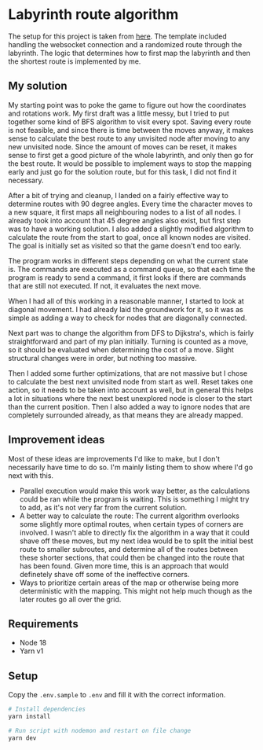 # Labyrinth route algorithm

The setup for this project is taken from
[here](https://github.com/monadoy/rekry2023-sample).
The template included handling the websocket connection and a randomized route
through the labyrinth. The logic that determines how to first map the labyrinth
and then the shortest route is implemented by me.

## My solution

My starting point was to poke the game to figure out how the coordinates and
rotations work. My first draft was a little messy, but I tried to put together
some kind of BFS algorithm to visit every spot. Saving every route is not
feasible, and since there is time between the moves anyway, it makes sense to
calculate the best route to any unvisited node after moving to any new
unvisited node. Since the amount of moves can be reset, it makes sense to first
get a good picture of the whole labyrinth, and only then go for the best route.
It would be possible to implement ways to stop the mapping early and just go
for the solution route, but for this task, I did not find it necessary.

After a bit of trying and cleanup, I landed on a fairly effective way to
determine routes with 90 degree angles. Every time the character moves to
a new square, it first maps all neighbouring nodes to a list of all nodes.
I already took into account that 45 degree angles also exist, but first step
was to have a working solution. I also added a slightly modified algorithm
to calculate the route from the start to goal, once all known nodes are
visited. The goal is initially set as visited so that the game doesn't end
too early.

The program works in different steps depending on what the current state is.
The commands are executed as a command queue, so that each time the program
is ready to send a command, it first looks if there are commands that are
still not executed. If not, it evaluates the next move.

When I had all of this working in a reasonable manner, I started to look at
diagonal movement. I had already laid the groundwork for it, so it was as
simple as adding a way to check for nodes that are diagonally connected.

Next part was to change the algorithm from DFS to Dijkstra's, which is fairly
straightforward and part of my plan initially. Turning is counted as a move,
so it should be evaluated when determining the cost of a move. Slight
structural changes were in order, but nothing too massive.

Then I added some further optimizations, that are not massive but I chose to
calculate the best next unvisited node from start as well. Reset takes one
action, so it needs to be taken into account as well, but in general this
helps a lot in situations where the next best unexplored node is closer to the
start than the current position. Then I also added a way to ignore nodes that
are completely surrounded already, as that means they are already mapped.

## Improvement ideas

Most of these ideas are improvements I'd like to make, but I don't necessarily
have time to do so. I'm mainly listing them to show where I'd go next with
this.

- Parallel execution would make this work way better, as the calculations
  could be ran while the program is waiting. This is something I might try to
  add, as it's not very far from the current solution.
- A better way to calculate the route: The current algorithm overlooks some
  slightly more optimal routes, when certain types of corners are involved.
  I wasn't able to directly fix the algorithm in a way that it could shave off
  these moves, but my next idea would be to split the initial best route to
  smaller subroutes, and determine all of the routes between these shorter
  sections, that could then be changed into the route that has been found.
  Given more time, this is an approach that would definetely shave off some
  of the ineffective corners.
- Ways to prioritize certain areas of the map or otherwise being more
  deterministic with the mapping. This might not help much though as the later
  routes go all over the grid.

## Requirements

- Node 18
- Yarn v1

## Setup

Copy the `.env.sample` to `.env` and fill it with the correct information.

```sh
# Install dependencies
yarn install

# Run script with nodemon and restart on file change
yarn dev
```
